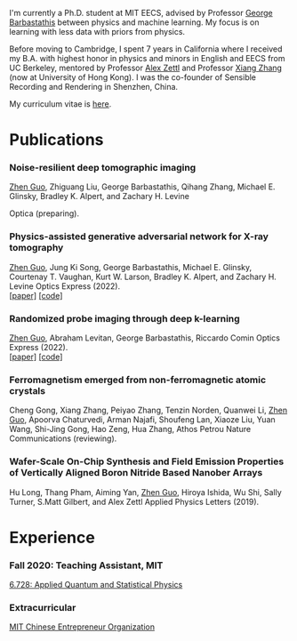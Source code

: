 I'm currently a Ph.D. student at MIT EECS, advised by Professor [George Barbastathis](https://meche.mit.edu/people/faculty/gbarb@mit.edu) between physics and machine learning. My focus is on learning with less data with priors from physics. 

Before moving to Cambridge, I spent 7 years in California where I received my B.A. with highest honor in physics and minors in English and EECS from UC Berkeley, mentored by Professor [Alex Zettl](https://www.ocf.berkeley.edu/~jode/) and Professor [Xiang Zhang](https://xlab.hku.hk/) (now at University of Hong Kong). I was the co-founder of Sensible Recording and Rendering in Shenzhen, China.

My curriculum vitae is [here](./misc/CV_zguo.pdf).

# Publications

### **Noise-resilient deep tomographic imaging**
<u>Zhen Guo</u>, Zhiguang Liu, George Barbastathis, Qihang Zhang, Michael E. Glinsky, Bradley K. Alpert, and Zachary H. Levine

Optica (preparing).

### **Physics-assisted generative adversarial network for X-ray tomography**
<u>Zhen Guo</u>,  Jung Ki Song, George Barbastathis, Michael E. Glinsky, Courtenay T. Vaughan, Kurt W. Larson, Bradley K. Alpert, and Zachary H. Levine
Optics Express (2022).  
[[paper]](./papers/PGAN.pdf) [[code]](https://github.com/zguo0525/Physics-assisted-Generative-Adversarial-Network-for-X-Ray-Tomography)

### **Randomized probe imaging through deep k-learning**
<u>Zhen Guo</u>,  Abraham Levitan, George Barbastathis, Riccardo Comin
Optics Express (2022).  
[[paper]](./papers/RPI.pdf) [[code]](https://github.com/zguo0525/Randomized-probe-imaging-through-deep-k-learning)

### **Ferromagnetism emerged from non-ferromagnetic atomic crystals**
Cheng Gong, Xiang Zhang, Peiyao Zhang, Tenzin Norden, Quanwei Li, <u>Zhen Guo</u>, Apoorva Chaturvedi, Arman Najafi, Shoufeng Lan, Xiaoze Liu, Yuan Wang, Shi-Jing Gong, Hao Zeng, Hua Zhang, Athos Petrou
Nature Communications (reviewing).

### **Wafer-Scale On-Chip Synthesis and Field Emission Properties of Vertically Aligned Boron Nitride Based Nanober Arrays**
Hu Long, Thang Pham, Aiming Yan, <u>Zhen Guo</u>, Hiroya Ishida, Wu Shi, Sally Turner, S.Matt Gilbert, and Alex Zettl
Applied Physics Letters (2019).

# Experience

### Fall 2020: **Teaching Assistant, MIT**
[6.728: Applied Quantum and Statistical Physics](https://ocw.mit.edu/courses/6-728-applied-quantum-and-statistical-physics-fall-2006/)

### Extracurricular

[MIT Chinese Entrepreneur Organization](https://www.chinese-entrepreneurs.mit.edu/)
